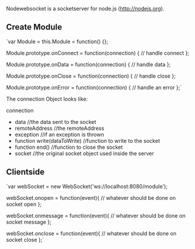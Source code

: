 Nodewebsocket is a socketserver for node.js (http://nodejs.org).

## Create Module

`var Module = this.Module = function() {};

Module.prototype.onConnect = function(connection) {
  // handle connect
};

Module.prototype.onData = function(connection) {
  // handle data
};

Module.prototype.onClose = function(connection) {
  // handle close
};

Module.prototype.onError = function(connection) {
  // handle an error
};`


The connection Object looks like:

connection
- data //the data sent to the socket
- remoteAddress //the remoteAddress
- exception //if an exception is thrown 
- function write(dataToWrite) //function to write to the socket
- function end() //function to close the socket
- socket //the original socket object used inside the server


## Clientside

`var webSocket = new WebSocket('ws://localhost:8080/module');

webSocket.onopen = function(event){
  // whatever should be done on socket open
};

webSocket.onmessage = function(event){
  // whatever should be done on socket message
};
    
webSocket.onclose = function(event){
  // whatever should be done on socket close
};`